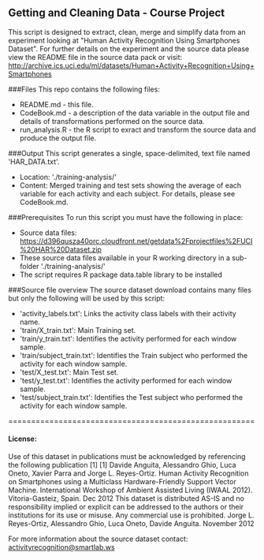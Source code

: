 ## Getting and Cleaning Data - Course Project
This script is designed to extract, clean, merge and simplify data from an experiment looking at "Human Activity Recognition Using Smartphones Dataset".  For further details on the experiment and the source data please view the README file in the source data pack or visit: http://archive.ics.uci.edu/ml/datasets/Human+Activity+Recognition+Using+Smartphones

###Files
This repo contains the following files:
* README.md - this file.
* CodeBook.md - a description of the data variable in the output file and details of transformations performed on the source data.
* run_analysis.R - the R script to exract and transform the source data and produce the output file.

###Output
This script generates a single, space-delimited, text file named 'HAR_DATA.txt'.
 * Location: './training-analysis/'
 * Content:  Merged training and test sets showing the average of each variable for each activity and each subject. For details, please see CodeBook.md.

###Prerequisites
To run this script you must have the following in place:
* Source data files: https://d396qusza40orc.cloudfront.net/getdata%2Fprojectfiles%2FUCI%20HAR%20Dataset.zip
* These source data files available in your R working directory in a sub-folder './training-analysis/'
* The script requires R package data.table library to be installed

###Source file overview
The source dataset download contains many files but only the following will be used by this script:
* 'activity_labels.txt': Links the activity class labels with their activity name.
* 'train/X_train.txt': Main Training set.
* 'train/y_train.txt': Identifies the activity performed for each window sample.
* 'train/subject_train.txt': Identifies the Train subject who performed the activity for each window sample.
* 'test/X_test.txt': Main Test set.
* 'test/y_test.txt': Identifies the activity performed for each window sample.
* 'test/subject_train.txt': Identifies the Test subject who performed the activity for each window sample.

======================================================
#### License:
Use of this dataset in publications must be acknowledged by referencing the following publication [1] 
[1] Davide Anguita, Alessandro Ghio, Luca Oneto, Xavier Parra and Jorge L. Reyes-Ortiz. Human Activity Recognition on Smartphones using a Multiclass Hardware-Friendly Support Vector Machine. International Workshop of Ambient Assisted Living (IWAAL 2012). Vitoria-Gasteiz, Spain. Dec 2012
This dataset is distributed AS-IS and no responsibility implied or explicit can be addressed to the authors or their institutions for its use or misuse. Any commercial use is prohibited.
Jorge L. Reyes-Ortiz, Alessandro Ghio, Luca Oneto, Davide Anguita. November 2012

For more information about the source dataset contact: activityrecognition@smartlab.ws

